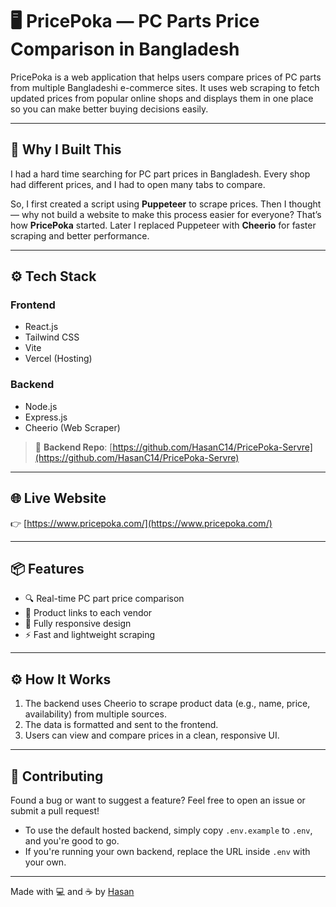# 🖥️ PricePoka — PC Parts Price Comparison in Bangladesh

PricePoka is a web application that helps users compare prices of PC parts from multiple Bangladeshi e-commerce sites. It uses web scraping to fetch updated prices from popular online shops and displays them in one place so you can make better buying decisions easily.

---

## 🧠 Why I Built This

I had a hard time searching for PC part prices in Bangladesh. Every shop had different prices, and I had to open many tabs to compare.

So, I first created a script using **Puppeteer** to scrape prices. Then I thought — why not build a website to make this process easier for everyone? That’s how **PricePoka** started. Later I replaced Puppeteer with **Cheerio** for faster scraping and better performance.

---

## ⚙️ Tech Stack

### Frontend

- React.js
- Tailwind CSS
- Vite
- Vercel (Hosting)

### Backend

- Node.js
- Express.js
- Cheerio (Web Scraper)

> 🔗 **Backend Repo**: [https://github.com/HasanC14/PricePoka-Servre](https://github.com/HasanC14/PricePoka-Servre)

---

## 🌐 Live Website

👉 [https://www.pricepoka.com/](https://www.pricepoka.com/)

---

## 📦 Features

- 🔍 Real-time PC part price comparison
- 🛒 Product links to each vendor
- 📱 Fully responsive design
- ⚡ Fast and lightweight scraping

---

## ⚙️ How It Works

1. The backend uses Cheerio to scrape product data (e.g., name, price, availability) from multiple sources.
2. The data is formatted and sent to the frontend.
3. Users can view and compare prices in a clean, responsive UI.

---

## 🙌 Contributing

Found a bug or want to suggest a feature? Feel free to open an issue or submit a pull request!

- To use the default hosted backend, simply copy `.env.example` to `.env`, and you're good to go.
- If you're running your own backend, replace the URL inside `.env` with your own.

---

Made with 💻 and ☕ by [Hasan](https://hasan-chowdhury.netlify.app/)
